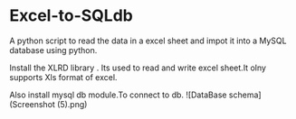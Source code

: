 # Excel-to-SQLdb
A python script to read the data in a excel sheet and impot it into a MySQL database using python.

Install the XLRD library . Its used to read and write excel sheet.It olny supports Xls format of excel.

Also install mysql db module.To connect to db.
![DataBase schema](Screenshot (5).png)
